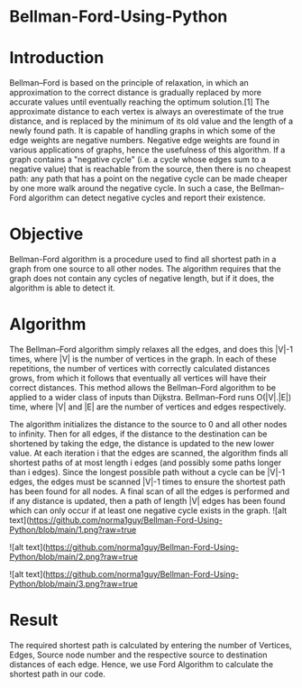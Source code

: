 # Bellman-Ford-Using-Python
# Introduction
Bellman–Ford is based on the principle of relaxation, in which an approximation to the correct distance is gradually replaced by more accurate values until eventually reaching the optimum solution.[1]  The approximate distance to each vertex is always an overestimate of the true distance, and is replaced by the minimum of its old value and the length of a newly found path. It is capable of handling graphs in which some of the edge weights are negative numbers. Negative edge weights are found in various applications of graphs, hence the usefulness of this algorithm. If a graph contains a "negative cycle" (i.e. a cycle whose edges sum to a negative value) that is reachable from the source, then there is no cheapest path: any path that has a point on the negative cycle can be made cheaper by one more walk around the negative cycle. In such a case, the Bellman–Ford algorithm can detect negative cycles and report their existence. 

# Objective 
Bellman-Ford algorithm is a procedure used to find all shortest path in a graph from one source to all other nodes. The algorithm requires that the graph does not contain any cycles of negative length, but if it does, the algorithm is able to detect it.

# Algorithm
The Bellman–Ford algorithm simply relaxes all the edges, and does this |V|-1 times, where |V| is the number of vertices in the graph. In each of these repetitions, the number of vertices with correctly calculated distances grows, from which it follows that eventually all vertices will have their correct distances. This method allows the Bellman–Ford algorithm to be applied to a wider class of inputs than Dijkstra. Bellman–Ford runs O(|V|.|E|) time, where |V| and |E| are the number of vertices and edges respectively.

The algorithm initializes the distance to the source to 0 and all other nodes to infinity. Then for all edges, if the distance to the destination can be shortened by taking the edge, the distance is updated to the new lower value. At each iteration i that the edges are scanned, the algorithm finds all shortest paths of at most length i edges (and possibly some paths longer than i edges). Since the longest possible path without a cycle can be |V|-1 edges, the edges must be scanned |V|-1 times to ensure the shortest path has been found for all nodes. A final scan of all the edges is performed and if any distance is updated, then a path of length |V| edges has been found which  can only occur if at least one negative cycle exists in the graph.
![alt text](https://github.com/norma1guy/Bellman-Ford-Using-Python/blob/main/1.png?raw=true


![alt text](https://github.com/norma1guy/Bellman-Ford-Using-Python/blob/main/2.png?raw=true


![alt text](https://github.com/norma1guy/Bellman-Ford-Using-Python/blob/main/3.png?raw=true


# Result 
The required shortest path is calculated by entering the number of Vertices, Edges, Source node number and the respective source to destination distances of each edge. Hence, we use Ford Algorithm to calculate the shortest path in our code. 
  
    
